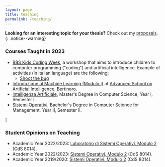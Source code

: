 ```yaml
---
layout: page
title: teaching
permalink: /teaching/
---
```


**Looking for an interesting topic for your thesis?** Check out my [proposals](proposals). 
{: .notice--warning}

### Courses Taught in 2023

* [BBS Kids Coding Week](https://www.bbs.unibo.eu/kids-coding-week/), a workshop that aims to introduce children to computer programming ("coding") and artificial intelligence. Example of activities (in italian language) are the following:
  * [Shoot the bug](kids-coding-week/catturami/)
* [Introduzione al Machine Learning (Modulo I)](https://github.com/lozingaro/asai-er-ml) at [Advanced School on Artificial Intelligence](https://asai-er.github.io), Bertinoro.
* [Intelligenza Artificiale](81940), Master's Degree in Computer Science, Year I, Semester I.
* [Sistemi Operativi](08574), Bachelor's Degree in Computer Science for Management, Year II, Semester II.
<!-- * [Decision Support Systems] -->]

### Student Opinions on Teaching

* Academic Year 2022/2023: [Laboratorio di Sistemi Operativi, Modulo 2](../assets/pdf/Resoconto-20222497664.pdf) (CdS 8014).
* Academic Year 2022/2023: [Sistemi Operativi, Modulo 2](../assets/pdf/Resoconto-20222497120.pdf) (CdS 8014).
* Academic Year 2019/2020: [Sistemi Operativi, Modulo 2](../assets/pdf/Resoconto-20192460892.pdf) (CdS 8014).

<!-- ### Previous Years' Courses -->
